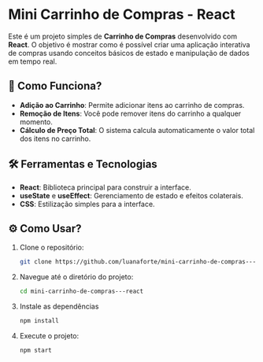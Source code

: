 # Mini Carrinho de Compras - React

Este é um projeto simples de **Carrinho de Compras** desenvolvido com **React**. O objetivo é mostrar como é possível criar uma aplicação interativa de compras usando conceitos básicos de estado e manipulação de dados em tempo real.

## 🚀 Como Funciona?

- **Adição ao Carrinho**: Permite adicionar itens ao carrinho de compras.
- **Remoção de Itens**: Você pode remover itens do carrinho a qualquer momento.
- **Cálculo de Preço Total**: O sistema calcula automaticamente o valor total dos itens no carrinho.

## 🛠️ Ferramentas e Tecnologias

- **React**: Biblioteca principal para construir a interface.
- **useState** e **useEffect**: Gerenciamento de estado e efeitos colaterais.
- **CSS**: Estilização simples para a interface.

## ⚙️ Como Usar?

1. Clone o repositório:
   ```bash
   git clone https://github.com/luanaforte/mini-carrinho-de-compras---react

2. Navegue até o diretório do projeto:
   ```bash
   cd mini-carrinho-de-compras---react

3. Instale as dependências
   ```bash
   npm install

4. Execute o projeto:
   ```bash
   npm start
